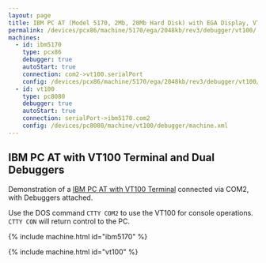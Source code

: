 ```yaml
---
layout: page
title: IBM PC AT (Model 5170, 2Mb, 20Mb Hard Disk) with EGA Display, VT100, and Debuggers
permalink: /devices/pcx86/machine/5170/ega/2048kb/rev3/debugger/vt100/
machines:
  - id: ibm5170
    type: pcx86
    debugger: true
    autoStart: true
    connection: com2->vt100.serialPort
    config: /devices/pcx86/machine/5170/ega/2048kb/rev3/debugger/vt100/machine.xml
  - id: vt100
    type: pc8080
    debugger: true
    autoStart: true
    connection: serialPort->ibm5170.com2
    config: /devices/pc8080/machine/vt100/debugger/machine.xml
---
```


IBM PC AT with VT100 Terminal and Dual Debuggers
------------------------------------------------

Demonstration of a [IBM PC AT with VT100 Terminal](../../vt100/) connected via COM2, with Debuggers attached.

Use the DOS command `CTTY COM2` to use the VT100 for console operations.  `CTTY CON` will return control to the PC.

{% include machine.html id="ibm5170" %}

{% include machine.html id="vt100" %}
